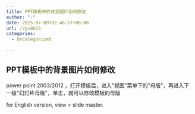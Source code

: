 ```yaml
---
title: PPT模板中的背景图片如何修改
author: "-"
date: 2015-07-09T02:46:57+00:00
url: /?p=8015
categories:
  - Uncategorized

---
```

## PPT模板中的背景图片如何修改
power point 2003/2012
，打开模板后，进入"视图"菜单下的"母版"，再进入下一级"幻灯片母版"，单击，就可以修改模板的母版

for English version, view > slide master.

